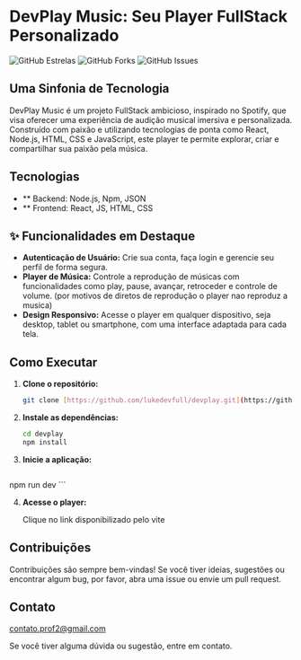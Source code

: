 #  DevPlay Music: Seu Player FullStack Personalizado

![GitHub Estrelas](https://img.shields.io/github/stars/lukedevfull/devplay?style=social)
![GitHub Forks](https://img.shields.io/github/forks/lukedevfull/devplay?style=social)
![GitHub Issues](https://img.shields.io/github/issues/lukedevfull/devplay)

##  Uma Sinfonia de Tecnologia

DevPlay Music é um projeto FullStack ambicioso, inspirado no Spotify, que visa oferecer uma experiência de audição musical imersiva e personalizada. Construído com paixão e utilizando tecnologias de ponta como React, Node.js, HTML, CSS e JavaScript, este player te permite explorar, criar e compartilhar sua paixão pela música.

## Tecnologias
* ** Backend: Node.js, Npm, JSON
* ** Frontend: React, JS, HTML, CSS

## ✨ Funcionalidades em Destaque

*   **Autenticação de Usuário:** Crie sua conta, faça login e gerencie seu perfil de forma segura.
*   **Player de Música:** Controle a reprodução de músicas com funcionalidades como play, pause, avançar, retroceder e controle de volume. (por motivos de diretos de reprodução o player nao reproduz a musica)
*   **Design Responsivo:** Acesse o player em qualquer dispositivo, seja desktop, tablet ou smartphone, com uma interface adaptada para cada tela.

##  Como Executar

1.  **Clone o repositório:**

    ```bash
    git clone [https://github.com/lukedevfull/devplay.git](https://github.com/lukedevfull/devplay.git)
    ```

2.  **Instale as dependências:**

    ```bash
    cd devplay
    npm install
    ```

3.  **Inicie a aplicação:**

    ```bash
   npm run dev
    ```

4.  **Acesse o player:**

    Clique no link disponibilizado pelo vite

##  Contribuições

Contribuições são sempre bem-vindas! Se você tiver ideias, sugestões ou encontrar algum bug, por favor, abra uma issue ou envie um pull request.

##  Contato
contato.prof2@gmail.com

Se você tiver alguma dúvida ou sugestão, entre em contato.

